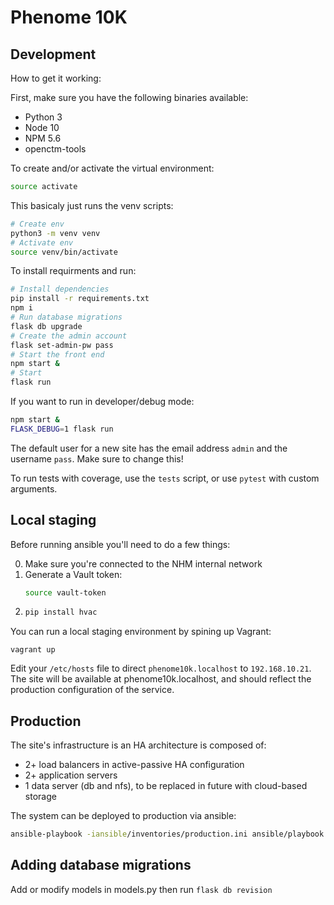 # Phenome 10K

## Development

How to get it working:

First, make sure you have the following binaries available:
 - Python 3
 - Node 10
 - NPM 5.6
 - openctm-tools

To create and/or activate the virtual environment:
```bash
source activate
```

This basicaly just runs the venv scripts:

```bash
# Create env
python3 -m venv venv
# Activate env
source venv/bin/activate
```

To install requirments and run:

```bash
# Install dependencies
pip install -r requirements.txt
npm i
# Run database migrations
flask db upgrade
# Create the admin account
flask set-admin-pw pass
# Start the front end
npm start &
# Start
flask run
```

If you want to run in developer/debug mode:

```bash
npm start &
FLASK_DEBUG=1 flask run
```

The default user for a new site has the email address `admin` and the username `pass`.
Make sure to change this!

To run tests with coverage, use the `tests` script, or use `pytest` with custom arguments.

## Local staging

Before running ansible you'll need to do a few things:

0. Make sure you're connected to the NHM internal network
1. Generate a Vault token:
   ```bash
   source vault-token
   ```
2. ```bash
   pip install hvac
   ```

You can run a local staging environment by spining up Vagrant:

```
vagrant up
```

Edit your `/etc/hosts` file to direct `phenome10k.localhost` to `192.168.10.21`.
The site will be available at phenome10k.localhost, and should reflect the production configuration
of the service.

## Production

The site's infrastructure is an HA architecture is composed of:
 - 2+ load balancers in active-passive HA configuration
 - 2+ application servers
 - 1 data server (db and nfs), to be replaced in future with cloud-based storage

The system can be deployed to production via ansible:

```bash
ansible-playbook -iansible/inventories/production.ini ansible/playbook.yml -e@ansible/group_vars/production/main.yml -k -K  -ua-paulk6
```


## Adding database migrations

Add or modify models in models.py then run `flask db revision`
